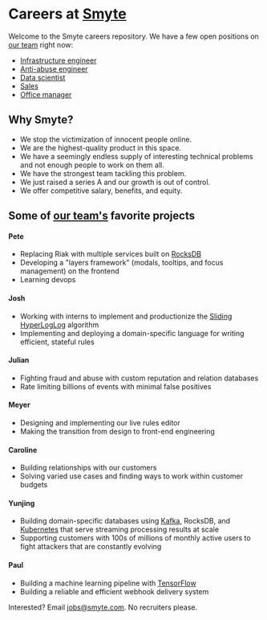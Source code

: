 # Careers at [Smyte](https://www.smyte.com/)

Welcome to the Smyte careers repository. We have a few open positions on [our team](https://www.smyte.com/team) right now:

  * [Infrastructure engineer](./Infrastructure_engineer.md)
  * [Anti-abuse engineer](./Anti-abuse_Engineer.md)
  * [Data scientist](./Data_scientist.md)
  * [Sales](./Sales.md)
  * [Office manager](./Office_manager.md)

## Why Smyte?
* We stop the victimization of innocent people online.
* We are the highest-quality product in this space.
* We have a seemingly endless supply of interesting technical problems and not enough people to work on them all.
* We have the strongest team tackling this problem.
* We just raised a series A and our growth is out of control.
* We offer competitive salary, benefits, and equity.
 
## Some of [our team's](https://www.smyte.com/team) favorite projects
#### Pete
* Replacing Riak with multiple services built on [RocksDB](https://www.rocksdb.org/)
* Developing a "layers framework" (modals, tooltips, and focus management) on the frontend
* Learning devops
 
#### Josh
* Working with interns to implement and productionize the [Sliding HyperLogLog](https://hal.archives-ouvertes.fr/hal-00465313/file/sliding_HyperLogLog.pdf) algorithm
* Implementing and deploying a domain-specific language for writing efficient, stateful rules

#### Julian
* Fighting fraud and abuse with custom reputation and relation databases
* Rate limiting billions of events with minimal false positives

#### Meyer
* Designing and implementing our live rules editor
* Making the transition from design to front-end engineering

#### Caroline
* Building relationships with our customers
* Solving varied use cases and finding ways to work within customer budgets

#### Yunjing
* Building domain-specific databases using [Kafka](http://kafka.apache.org/), RocksDB, and [Kubernetes](http://kubernetes.io/) that serve streaming processing results at scale
* Supporting customers with 100s of millions of monthly active users to fight attackers that are constantly evolving

#### Paul
* Building a machine learning pipeline with [TensorFlow](https://www.tensorflow.org/)
* Building a reliable and efficient webhook delivery system

Interested? Email jobs@smyte.com. No recruiters please.
